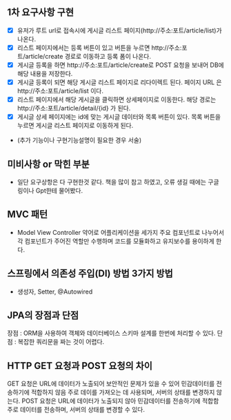 ## 1차 요구사항 구현
- [x] 유저가 루트 url로 접속시에 게시글 리스트 페이지(http://주소:포트/article/list)가 나온다.
- [x] 리스트 페이지에서는 등록 버튼이 있고 버튼을 누르면 http://주소:포트/article/create 경로로 이동하고 등록 폼이 나온다.
- [x] 게시글 등록을 하면 http://주소:포트/article/create로 POST 요청을 보내어 DB에 해당 내용을 저장한다.
- [x] 게시글 등록이 되면 해당 게시글 리스트 페이지로 리다이렉트 된다. 페이지 URL 은 http://주소:포트/article/list 이다.
- [x] 리스트 페이지에서 해당 게시글을 클릭하면 상세페이지로 이동한다. 해당 경로는 http://주소:포트/article/detail/{id} 가 된다.
- [x] 게시글 상세 페이지에는 id에 맞는 게시글 데이터와 목록 버튼이 있다. 목록 버튼을 누르면 게시글 리스트 페이지로 이동하게 된다.

- (추가 기능이나 구현기능설명이 필요한 경우 서술)

## 미비사항 or 막힌 부분
- 일단 요구상항은 다 구현한것 같다. 책을 많이 참고 하였고, 오류 생길 때에는 구글링이나 Gpt한테 물어봤다.

## MVC 패턴
- Model View Controller 약어로 어플리케이션을 세가지 주요 컴포넌트로 나누어서 각 컴포넌트가 주어진 역할만 수행하며 코드를 모듈화하고 유지보수를 용이하게 한다.

## 스프링에서 의존성 주입(DI) 방법 3가지 방법
- 생성자, Setter, @Autowired
## JPA의 장점과 단점
장점 : ORM을 사용하여 객체와 데이터베이스 스키마 설계를 한번에 처리할 수 있다.
단점 : 복잡한 쿼리문을 짜는 것이 어렵다.
## HTTP GET 요청과 POST 요청의 차이
GET 요청은
URL에 데이터가 노출되어 보안적인 문제가 있을 수 있어 민감데이터를 전송하기에 적합하지 않음
주로 데이를 가져오는 데 사용되며, 서버의 상태를 변경하지 않는다.
POST 요청은 URL에 데이터가 노출되지 않아 민감데이터를 전송하기에 적합함
주로 데이터를 전송하며, 서버의 상태를 변경할 수 있다.
